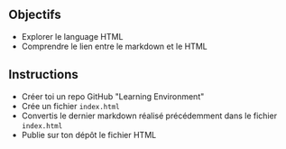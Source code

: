 ## Objectifs

- Explorer le language HTML
- Comprendre le lien entre le markdown et le HTML

## Instructions

- Créer toi un repo GitHub "Learning Environment"
- Crée un fichier `index.html`
- Convertis le dernier markdown réalisé précédemment dans le fichier `index.html`
- Publie sur ton dépôt le fichier HTML
